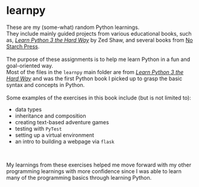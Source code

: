 # learnpy

These are my (some-what) random Python learnings. <br>
They include mainly guided projects from various educational books, such as, [*Learn Python 3 the Hard Way*](https://shop.learncodethehardway.org/) by Zed Shaw, and several books from [No Starch Press](https://nostarch.com/).<br><br>
The purpose of these assignments is to help me learn Python in a fun and goal-oriented way.<br>
Most of the files in the `learnpy` main folder are from [*Learn Python 3 the Hard Way*](https://shop.learncodethehardway.org/) and was the first Python book I picked up to grasp the basic syntax and concepts in Python. <br><br>
Some examples of the exercises in this book include (but is not limited to):<br>
- data types
- inheritance and composition
- creating text-based adventure games
- testing with `PyTest`
- setting up a virtual environment
- an intro to building a webpage via `flask`
<br>

My learnings from these exercises helped me move forward with my other programming learnings with more confidence since I was able to learn many of the programming basics through learning Python. 
